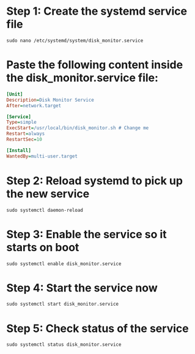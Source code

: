 # Step 1: Create the systemd service file
```shell
sudo nano /etc/systemd/system/disk_monitor.service
```

# Paste the following content inside the disk_monitor.service file:
```ini
[Unit]
Description=Disk Monitor Service
After=network.target

[Service]
Type=simple
ExecStart=/usr/local/bin/disk_monitor.sh # Change me
Restart=always
RestartSec=10

[Install]
WantedBy=multi-user.target
```

# Step 2: Reload systemd to pick up the new service
```shell
sudo systemctl daemon-reload
```

# Step 3: Enable the service so it starts on boot
```shell
sudo systemctl enable disk_monitor.service
```

# Step 4: Start the service now
```shell
sudo systemctl start disk_monitor.service
```

# Step 5: Check status of the service
```shell
sudo systemctl status disk_monitor.service
```
